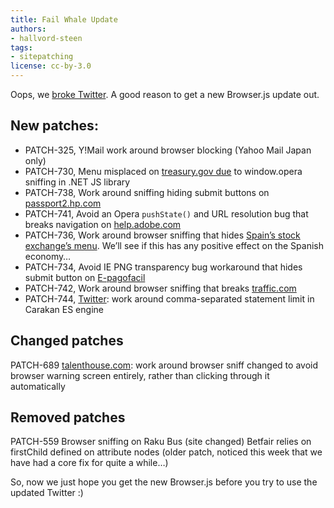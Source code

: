 ```yaml
---
title: Fail Whale Update
authors:
- hallvord-steen
tags:
- sitepatching
license: cc-by-3.0
---
```


Oops, we [broke Twitter][1]. A good reason to get a new Browser.js update out.

[1]: http://my.opera.com/hallvors/blog/2012/07/17/twitter-crashes-itself-with-commas

## New patches:

- PATCH-325, Y!Mail work around browser blocking (Yahoo Mail Japan only)
- PATCH-730, Menu misplaced on [treasury.gov due][2] to window.opera sniffing in .NET JS library
- PATCH-738, Work around sniffing hiding submit buttons on [passport2.hp.com][3]
- PATCH-741, Avoid an Opera `pushState()` and URL resolution bug that breaks navigation on [help.adobe.com][4]
- PATCH-736, Work around browser sniffing that hides [Spain’s stock exchange’s menu][5]. We’ll see if this has any positive effect on the Spanish economy…
- PATCH-734, Avoid IE PNG transparency bug workaround that hides submit button on [E-pagofacil][6]
- PATCH-742, Work around browser sniffing that breaks [traffic.com][7]
- PATCH-744, [Twitter][8]: work around comma-separated statement limit in Carakan ES engine

[2]: http://www.treasury.gov
[3]: http://passport2.hp.com
[4]: http://help.adobe.com
[5]: http://www.bolsomadrid.es
[6]: http://www.e-pagofacil.com/espanol/site/compras_internet.php
[7]: http://www.traffic.com
[8]: http://www.twitter.com

## Changed patches

PATCH-689 [talenthouse.com][9]: work around browser sniff changed to avoid browser warning screen entirely, rather than clicking through it automatically

[9]: http://www.talenthouse.com

## Removed patches

PATCH-559 Browser sniffing on Raku Bus (site changed) Betfair relies on firstChild defined on attribute nodes (older patch, noticed this week that we have had a core fix for quite a while…)

So, now we just hope you get the new Browser.js before you try to use the updated Twitter :)
